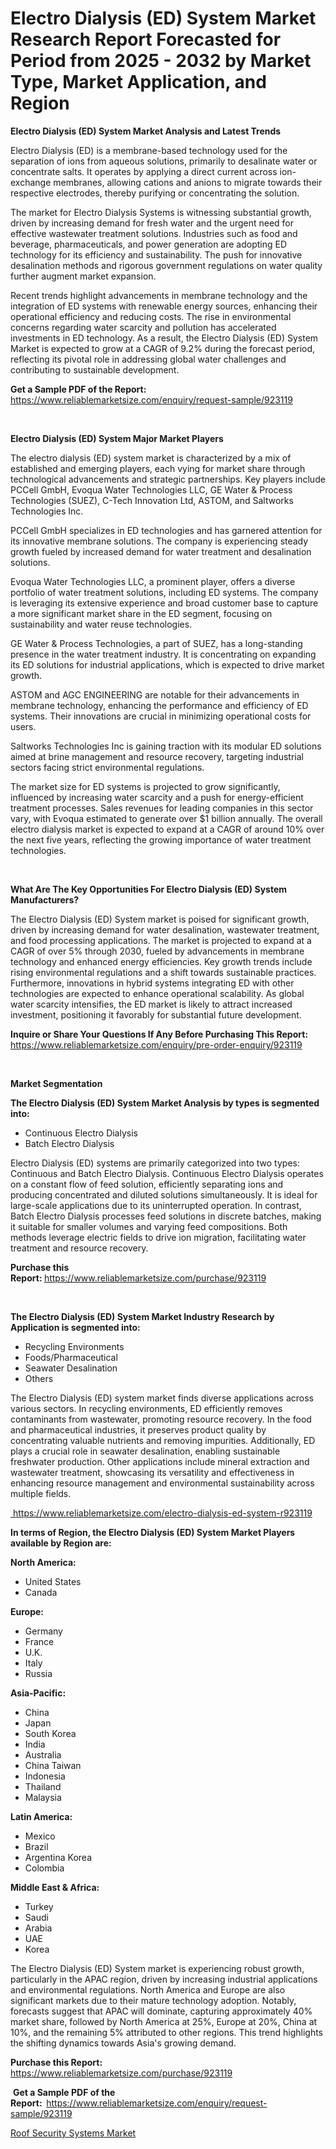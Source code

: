 <p><h1>Electro Dialysis (ED) System Market Research Report Forecasted for Period from 2025 -  2032 by Market Type, Market Application, and Region</h1></p><p><strong>Electro Dialysis (ED) System Market Analysis and Latest Trends</strong></p>
<p><p>Electro Dialysis (ED) is a membrane-based technology used for the separation of ions from aqueous solutions, primarily to desalinate water or concentrate salts. It operates by applying a direct current across ion-exchange membranes, allowing cations and anions to migrate towards their respective electrodes, thereby purifying or concentrating the solution.</p><p>The market for Electro Dialysis Systems is witnessing substantial growth, driven by increasing demand for fresh water and the urgent need for effective wastewater treatment solutions. Industries such as food and beverage, pharmaceuticals, and power generation are adopting ED technology for its efficiency and sustainability. The push for innovative desalination methods and rigorous government regulations on water quality further augment market expansion.</p><p>Recent trends highlight advancements in membrane technology and the integration of ED systems with renewable energy sources, enhancing their operational efficiency and reducing costs. The rise in environmental concerns regarding water scarcity and pollution has accelerated investments in ED technology. As a result, the Electro Dialysis (ED) System Market is expected to grow at a CAGR of 9.2% during the forecast period, reflecting its pivotal role in addressing global water challenges and contributing to sustainable development.</p></p>
<p><strong>Get a Sample PDF of the Report:&nbsp;</strong> <a href="https://www.reliablemarketsize.com/enquiry/request-sample/923119?utm_campaign=2637&utm_medium=2&utm_source=Github&utm_content=ia&utm_term=23022025&utm_id=electro-dialysis-ed-system">https://www.reliablemarketsize.com/enquiry/request-sample/923119</a></p>
<p>&nbsp;</p>
<p><strong>Electro Dialysis (ED) System Major Market Players</strong></p>
<p><p>The electro dialysis (ED) system market is characterized by a mix of established and emerging players, each vying for market share through technological advancements and strategic partnerships. Key players include PCCell GmbH, Evoqua Water Technologies LLC, GE Water & Process Technologies (SUEZ), C-Tech Innovation Ltd, ASTOM, and Saltworks Technologies Inc.</p><p>PCCell GmbH specializes in ED technologies and has garnered attention for its innovative membrane solutions. The company is experiencing steady growth fueled by increased demand for water treatment and desalination solutions.</p><p>Evoqua Water Technologies LLC, a prominent player, offers a diverse portfolio of water treatment solutions, including ED systems. The company is leveraging its extensive experience and broad customer base to capture a more significant market share in the ED segment, focusing on sustainability and water reuse technologies.</p><p>GE Water & Process Technologies, a part of SUEZ, has a long-standing presence in the water treatment industry. It is concentrating on expanding its ED solutions for industrial applications, which is expected to drive market growth.</p><p>ASTOM and AGC ENGINEERING are notable for their advancements in membrane technology, enhancing the performance and efficiency of ED systems. Their innovations are crucial in minimizing operational costs for users.</p><p>Saltworks Technologies Inc is gaining traction with its modular ED solutions aimed at brine management and resource recovery, targeting industrial sectors facing strict environmental regulations.</p><p>The market size for ED systems is projected to grow significantly, influenced by increasing water scarcity and a push for energy-efficient treatment processes. Sales revenues for leading companies in this sector vary, with Evoqua estimated to generate over $1 billion annually. The overall electro dialysis market is expected to expand at a CAGR of around 10% over the next five years, reflecting the growing importance of water treatment technologies.</p></p>
<p>&nbsp;</p>
<p><strong>What Are The Key Opportunities For Electro Dialysis (ED) System Manufacturers?</strong></p>
<p><p>The Electro Dialysis (ED) System market is poised for significant growth, driven by increasing demand for water desalination, wastewater treatment, and food processing applications. The market is projected to expand at a CAGR of over 5% through 2030, fueled by advancements in membrane technology and enhanced energy efficiencies. Key growth trends include rising environmental regulations and a shift towards sustainable practices. Furthermore, innovations in hybrid systems integrating ED with other technologies are expected to enhance operational scalability. As global water scarcity intensifies, the ED market is likely to attract increased investment, positioning it favorably for substantial future development.</p></p>
<p><strong>Inquire or Share Your Questions If Any Before Purchasing This Report:</strong> <a href="https://www.reliablemarketsize.com/enquiry/pre-order-enquiry/923119?utm_campaign=2637&utm_medium=2&utm_source=Github&utm_content=ia&utm_term=23022025&utm_id=electro-dialysis-ed-system">https://www.reliablemarketsize.com/enquiry/pre-order-enquiry/923119</a></p>
<p>&nbsp;</p>
<p><strong>Market Segmentation</strong></p>
<p><strong>The Electro Dialysis (ED) System Market Analysis by types is segmented into:</strong></p>
<p><ul><li>Continuous Electro Dialysis</li><li>Batch Electro Dialysis</li></ul></p>
<p><p>Electro Dialysis (ED) systems are primarily categorized into two types: Continuous and Batch Electro Dialysis. Continuous Electro Dialysis operates on a constant flow of feed solution, efficiently separating ions and producing concentrated and diluted solutions simultaneously. It is ideal for large-scale applications due to its uninterrupted operation. In contrast, Batch Electro Dialysis processes feed solutions in discrete batches, making it suitable for smaller volumes and varying feed compositions. Both methods leverage electric fields to drive ion migration, facilitating water treatment and resource recovery.</p></p>
<p><strong>Purchase this Report:&nbsp;</strong><a href="https://www.reliablemarketsize.com/purchase/923119?utm_campaign=2637&utm_medium=2&utm_source=Github&utm_content=ia&utm_term=23022025&utm_id=electro-dialysis-ed-system">https://www.reliablemarketsize.com/purchase/923119</a></p>
<p>&nbsp;</p>
<p><strong>The Electro Dialysis (ED) System Market Industry Research by Application is segmented into:</strong></p>
<p><ul><li>Recycling Environments</li><li>Foods/Pharmaceutical</li><li>Seawater Desalination</li><li>Others</li></ul></p>
<p><p>The Electro Dialysis (ED) system market finds diverse applications across various sectors. In recycling environments, ED efficiently removes contaminants from wastewater, promoting resource recovery. In the food and pharmaceutical industries, it preserves product quality by concentrating valuable nutrients and removing impurities. Additionally, ED plays a crucial role in seawater desalination, enabling sustainable freshwater production. Other applications include mineral extraction and wastewater treatment, showcasing its versatility and effectiveness in enhancing resource management and environmental sustainability across multiple fields.</p></p>
<p><a href="https://www.reliablemarketsize.com/electro-dialysis-ed-system-r923119?utm_campaign=2637&utm_medium=2&utm_source=Github&utm_content=ia&utm_term=23022025&utm_id=electro-dialysis-ed-system">&nbsp;https://www.reliablemarketsize.com/electro-dialysis-ed-system-r923119</a></p>
<p><strong>In terms of Region, the Electro Dialysis (ED) System Market Players available by Region are:</strong></p>
<p>
    <p> <strong> North America: </strong>
        <ul>
            <li>United States</li>
            <li>Canada</li>
        </ul>
        </p> 
    <p> <strong> Europe: </strong>
        <ul>
            <li>Germany</li>
            <li>France</li>
            <li>U.K.</li>
            <li>Italy</li>
            <li>Russia</li>
        </ul>
        </p> 
    <p> <strong> Asia-Pacific: </strong>
        <ul>
            <li>China</li>
            <li>Japan</li>
            <li>South Korea</li>
            <li>India</li>
            <li>Australia</li>
            <li>China Taiwan</li>
            <li>Indonesia</li>
            <li>Thailand</li>
            <li>Malaysia</li>
        </ul>
        </p> 
    <p> <strong> Latin America: </strong>
        <ul>
            <li>Mexico</li>
            <li>Brazil</li>
            <li>Argentina Korea</li>
            <li>Colombia</li>
        </ul>
        </p> 
    <p> <strong> Middle East & Africa: </strong>
        <ul>
            <li>Turkey</li>
            <li>Saudi</li>
            <li>Arabia</li>
            <li>UAE</li>
            <li>Korea</li>
        </ul>
    </p>
    </p>
<p><p>The Electro Dialysis (ED) System market is experiencing robust growth, particularly in the APAC region, driven by increasing industrial applications and environmental regulations. North America and Europe are also significant markets due to their mature technology adoption. Notably, forecasts suggest that APAC will dominate, capturing approximately 40% market share, followed by North America at 25%, Europe at 20%, China at 10%, and the remaining 5% attributed to other regions. This trend highlights the shifting dynamics towards Asia's growing demand.</p></p>
<p><strong>Purchase this Report: </strong><a href="https://www.reliablemarketsize.com/purchase/923119?utm_campaign=2637&utm_medium=2&utm_source=Github&utm_content=ia&utm_term=23022025&utm_id=electro-dialysis-ed-system">https://www.reliablemarketsize.com/purchase/923119</a></p>
<p>&nbsp;<strong>Get a Sample PDF of the Report:&nbsp;&nbsp;</strong><a href="https://www.reliablemarketsize.com/enquiry/request-sample/923119?utm_campaign=2637&utm_medium=2&utm_source=Github&utm_content=ia&utm_term=23022025&utm_id=electro-dialysis-ed-system">https://www.reliablemarketsize.com/enquiry/request-sample/923119</a></p>
<p><strong></strong></p>
<p><p><a href="https://github.com/namaqbagels64/Market-Research-Report-List-1/blob/main/roof-security-systems-market.md?utm_campaign=2637&utm_medium=2&utm_source=Github&utm_content=ia&utm_term=23022025&utm_id=electro-dialysis-ed-system">Roof Security Systems Market</a></p></p>